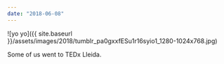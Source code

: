 ```yaml
---
date: "2018-06-08"
---
```


![yo yo]({{ site.baseurl }}/assets/images/2018/tumblr_pa0gxxfESu1r16syio1_1280-1024x768.jpg)

Some of us went to TEDx Lleida.
